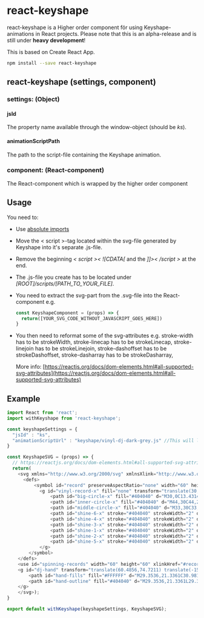 # react-keyshape

react-keyshape is a Higher order component för using Keyshape-animations in React projects. Please note that this is an alpha-release and is still under **heavy development**!

This is based on Create React App.

```sh
npm install --save react-keyshape
```


## react-keyshape (settings, component)
### __settings__: (Object)

#### jsId
The property name available through the window-object (should be *ks*).

#### animationScriptPath
The path to the script-file containing the Keyshape animation.

### __component__: (React-component)
The React-component which is wrapped by the higher order component 

Usage
-----

You need to:
- Use [absolute imports](https://medium.com/@ktruong008/absolute-imports-with-create-react-app-4338fbca7e3d)
- Move the < script >-tag located within the svg-file generated by Keyshape into it's separate .js-file. 
- Remove the beginning *< script >< ![CDATA[* and the *]]>< /script >* at the end. 
- The .js-file you create has to be located under *[ROOT]/scripts/[PATH_TO_YOUR_FILE]*.

- You need to extract the svg-part from the .svg-file into the React-component e.g.
  ```js
  const KeyshapeComponent = (props) => {
    return([YOUR_SVG_CODE_WITHOUT_JAVASCRIPT_GOES_HERE])
  }
  ```

- You then need to reformat some of the svg-attributes e.g.
  stroke-width has to be strokeWidth,
  stroke-linecap has to be strokeLinecap,
  stroke-linejoin has to be strokeLinejoin,
  stroke-dashoffset has to be strokeDashoffset,
  stroke-dasharray has to be strokeDasharray,
    
  More info: 
  [https://reactjs.org/docs/dom-elements.html#all-supported-svg-attributes](https://reactjs.org/docs/dom-elements.html#all-supported-svg-attributes)

Example
-------

```js
import React from 'react';
import withKeyshape from 'react-keyshape';

const keyshapeSettings = {
  "jsId" : "ks",
  "animationScriptUrl" : "keyshape/vinyl-dj-dark-grey.js" //This will look for [ROOT]/scripts/keyshape/vinyl-dj-dark-grey.js
}

const KeyshapeSVG = (props) => {
  // https://reactjs.org/docs/dom-elements.html#all-supported-svg-attributes
  return(
    <svg xmlns="http://www.w3.org/2000/svg" xmlnsXlink="http://www.w3.org/1999/xlink" width="80" height="80" viewBox="0 0 80 80">
      <defs>
          <symbol id="record" preserveAspectRatio="none" width="60" height="60" viewBox="0 0 60 60" overflow="visible">
            <g id="vinyl-record-x" fill="none" transform="translate(30,30) rotate(360) translate(-30,-30)">
                <path id="big-circle-x" fill="#404040" d="M30,0C13.4314,0,0,13.4314,0,30C0.01875,46.5607,13.4393,59.9812,30,60C46.5686,60,60,46.5686,60,30C60,13.4314,46.5686,0,30,0zM30,58C14.5361,58,2.00004,45.4639,2.00004,30C2.01738,14.5432,14.5432,2.01738,30,2.00004C45.4639,2.00004,58,14.5361,58,30C58,45.4639,45.4639,58,30,58z" transform="translate(30,30) translate(-30,-30)"/>
                <path id="inner-circle-x" fill="#404040" d="M44,30C44,22.268,37.732,16,30,16C22.2716,16.0086,16.0086,22.2716,16,30C16,37.732,22.268,44,30,44C37.732,44,44,37.732,44,30zM18,30C18,23.3726,23.3726,18,30,18C36.6244,18.0074,41.9926,23.3756,42,30C42,36.6274,36.6274,42,30,42C23.3726,42,18,36.6274,18,30z" transform="translate(30,30) translate(-30,-30)"/>
                <path id="middle-circle-x" fill="#404040" d="M33,30C33,28.3432,31.6568,27,30,27C28.3439,27.0018,27.0018,28.3439,27,30C27,31.6568,28.3431,33,30,33C31.6569,33,33,31.6568,33,30zM29,30C29,29.4477,29.4477,29,30,29C30.5521,29.0006,30.9995,29.4479,31,30C31,30.5523,30.5523,31,30,31C29.4477,31,29,30.5523,29,30z" transform="translate(30,30) translate(-30,-30)"/>
                <path id="shine-6-x" stroke="#404040" strokeWidth="2" d="M55,30L55,30C54.9846,43.8003,43.8002,54.9846,29.9989,54.9999L30,55L30,55C43.8011,54.9843,54.9843,43.8011,55,30.0011L55,30Z" strokeLinecap="round" strokeLinejoin="round" strokeDasharray="79 79" strokeDashoffset="79"/>
                <path id="shine-4-x" stroke="#404040" strokeWidth="2" d="M45.4974,37.0001L45.4972,36.9999L45.4972,36.9996C43.7916,40.7704,40.7709,43.791,37.0001,45.4966L37,45.4967L37,45.4965L37.0001,45.4966C40.7708,43.7913,43.7915,40.771,45.4974,37.0001z" strokeLinecap="round" strokeLinejoin="round" strokeDasharray="25 25" strokeDashoffset="25"/>
                <path id="shine-3-x" stroke="#404040" strokeWidth="2" d="M29.9989,5C16.1989,5.01575,5.01575,16.1989,5,29.9989L4.99992,30L4.99996,30C5.0154,16.1997,16.1998,5.0154,30.0011,5.00008L30,5.00004L30,5L29.9989,5Z" strokeLinecap="round" strokeLinejoin="round" strokeDasharray="79 79" strokeDashoffset="79"/>
                <path id="shine-1-x" stroke="#404040" strokeWidth="2" d="M23,14.5033L23.0001,14.5033L23,14.5033C23,14.5033,23,14.5033,23,14.5034L23,14.5033ZM23,14.5034C23,14.5034,23,14.5034,23,14.5034L22.9999,14.5034C19.2292,16.2087,16.2085,19.229,14.5026,22.9998L14.5026,23.0002L14.5026,23.0002L14.5028,23.0004C16.2084,19.2296,19.2291,16.209,22.9999,14.5034L23,14.5033L23,14.5034Z" strokeLinecap="round" strokeLinejoin="round" strokeDasharray="25 25" strokeDashoffset="25"/>
                <path id="shine-2-x" stroke="#404040" strokeWidth="2" d="M25.5507,9.01385C17.1913,10.6996,10.6616,17.2463,9.00032,25.615C8.99927,25.6204,8.99936,25.6203,8.99945,25.6203C8.99996,25.6203,8.9988,25.6202,8.99719,25.6199C8.99961,25.6203,8.99975,25.6204,8.99982,25.6205L8.99999,25.6213C10.6603,17.2539,17.19,10.7041,25.5507,9.01385zM25.6188,9.00019C25.6206,8.99985,25.6223,8.99951,25.624,8.99916C25.6189,9.00017,25.6188,9.00015,25.6188,9.00019zM25.5507,9.01385C25.5734,9.00926,25.5961,9.00471,25.6188,9.00019C25.6188,9.00027,25.6189,9.00024,25.6188,9.00024L25.6136,9.00127C25.5926,9.00544,25.5716,9.00963,25.5507,9.01385z" strokeLinecap="round" strokeLinejoin="round" strokeDasharray="50 50" strokeDashoffset="50"/>
                <path id="shine-5-x" stroke="#404040" strokeWidth="2" d="M25.5507,9.01385C17.1913,10.6996,10.6616,17.2463,9.00032,25.615C8.99927,25.6204,8.99936,25.6203,8.99945,25.6203C8.99996,25.6203,8.9988,25.6202,8.99719,25.6199C8.99961,25.6203,8.99975,25.6204,8.99982,25.6205L8.99999,25.6213C10.6603,17.2539,17.19,10.7041,25.5507,9.01385zM25.6188,9.00019C25.6206,8.99985,25.6223,8.99951,25.624,8.99916C25.6189,9.00017,25.6188,9.00015,25.6188,9.00019zM25.5507,9.01385C25.5734,9.00926,25.5961,9.00471,25.6188,9.00019C25.6188,9.00027,25.6189,9.00024,25.6188,9.00024L25.6136,9.00127C25.5926,9.00544,25.5716,9.00963,25.5507,9.01385z" strokeLinecap="round" strokeLinejoin="round" strokeDasharray="50 50" strokeDashoffset="50" transform="translate(43.0811,42.6889) rotate(-180) translate(-17.3106,-17.3102)"/>
            </g>
        </symbol>
    </defs>
    <use id="spinning-records" width="60" height="60" xlinkHref="#record" transform="translate(40,40) rotate(360) translate(-30,-30)"/>
    <g id="dj-hand" transform="translate(60.4856,74.7211) translate(-15.4856,-45.7211)">
        <path id="hand-fills" fill="#FFFFFF" d="M29.3536,21.3361C30.9814,22.3736,31.4604,24.5339,30.4239,26.1622L20.4122,41.8311C18.764,44.425,15.9014,45.993,12.8282,45.9854L9.00002,45.9854C4.03174,45.98,0.00541556,41.9537,2.49226e-05,36.9854L2.49226e-05,11.0255C-0.00349071,10.0962,0.365064,9.20402,1.02342,8.54801C1.68225,7.89469,2.57206,7.52742,3.49995,7.52555C4.02014,7.52836,4.53307,7.64906,4.99995,7.87852L4.99995,7.2716C4.99842,5.33555,6.56393,3.76336,8.49999,3.75691C9.02018,3.75973,9.53299,3.88031,9.99999,4.10941L9.99999,3.50004C9.99999,1.56703,11.567,0,13.5,0C15.433,0,17.0001,1.56703,17.0001,3.50004L17.0001,4.10402C17.4675,3.87668,17.9802,3.75738,18.5001,3.75492C20.4321,3.75727,21.9978,5.32289,22.0001,7.25496L22.0001,26.3413L24.5176,22.3977C25.0181,21.6156,25.8083,21.0639,26.7149,20.8635C27.6222,20.6577,28.5742,20.8282,29.3536,21.3361z"/>
        <path id="hand-outline" fill="#404040" d="M29.3536,21.3361L29.3536,21.3361C28.5742,20.8282,27.6222,20.6577,26.7149,20.8635C25.8083,21.0639,25.0181,21.6156,24.5176,22.3977L22.0001,26.3413L22.0001,7.25496C21.9978,5.32289,20.4321,3.75727,18.5001,3.75492C17.9802,3.75738,17.4675,3.87668,17.0001,4.10402L17.0001,3.50004C17.0001,1.56703,15.433,0,13.5,0C11.567,0,9.99999,1.56703,9.99999,3.50004L9.99999,4.10941C9.53299,3.88031,9.02018,3.75973,8.49999,3.75691C6.56393,3.76336,4.99842,5.33555,4.99995,7.2716L4.99995,7.87852C4.53307,7.64906,4.02014,7.52836,3.49995,7.52555C2.57206,7.52742,1.68225,7.89469,1.02342,8.54801C0.365064,9.20402,-0.00349071,10.0962,2.49226e-05,11.0255L2.49226e-05,36.9854C0.00541556,41.9537,4.03174,45.98,9.00002,45.9854L12.8282,45.9854C15.9014,45.993,18.764,44.425,20.4122,41.8311L30.4239,26.1622C31.4604,24.5339,30.9814,22.3736,29.3536,21.3361zM28.7374,25.087L28.7374,25.087L18.7266,40.7551C17.4442,42.7719,15.2181,43.9911,12.8282,43.9855L9.00002,43.9855C5.136,43.9808,2.00475,40.8496,2.00006,36.9855L2.00006,11.0255C1.99795,10.6273,2.1551,10.2446,2.43659,9.96293C2.86924,9.5325,3.51917,9.40641,4.08143,9.64371C4.6437,9.88102,5.00663,10.4346,5.00006,11.0449L5.00006,21.1007C5.00006,21.653,5.44784,22.1006,6.00002,22.1006C6.55233,22.1006,6.99999,21.653,6.99999,21.1007L6.99999,7.2716C6.99483,6.7323,7.27948,6.23156,7.74577,5.96039C8.21206,5.68922,8.78792,5.68922,9.2542,5.96039C9.72049,6.23156,10.0053,6.73219,9.99999,7.2716L9.99999,21.1007C9.99999,21.653,10.4476,22.1006,10.9999,22.1006C11.5523,22.1006,11.9999,21.653,11.9999,21.1007L11.9999,3.50016C11.9948,2.96086,12.2794,2.46012,12.7457,2.18895C13.212,1.91777,13.7878,1.91777,14.2541,2.18895C14.7204,2.46012,15.0052,2.96074,14.9999,3.50016L14.9999,21.0997C14.9999,21.652,15.4476,22.0997,15.9999,22.0997C16.5522,22.0997,16.9998,21.6519,16.9998,21.0997L16.9998,7.27547C16.9994,6.87035,17.1594,6.48164,17.4451,6.19441C17.7226,5.91117,18.1033,5.7525,18.4998,5.75496C19.3279,5.7559,19.9989,6.42691,19.9998,7.25496L19.9998,29.7656C20.0049,29.8003,20.0118,29.8346,20.0206,29.8686C20.027,29.9361,20.0404,30.0027,20.0606,30.0674C20.1192,30.2535,20.2334,30.4173,20.3876,30.5368C20.415,30.5589,20.4315,30.5891,20.4618,30.6083C20.4852,30.6232,20.5123,30.6244,20.5364,30.6371C20.6562,30.6956,20.785,30.7335,20.9174,30.7489C20.946,30.7514,20.9706,30.7656,20.9999,30.7656C21.0354,30.7605,21.0706,30.7534,21.1051,30.7444C21.1709,30.7379,21.2358,30.7249,21.2989,30.7054C21.4183,30.6666,21.5295,30.6061,21.6269,30.527C21.6803,30.4825,21.7289,30.4322,21.7716,30.3772C21.7933,30.3502,21.8234,30.3338,21.8426,30.3038L26.2,23.4785C26.6456,22.7816,27.571,22.5762,28.2696,23.0191C28.9683,23.4621,29.1777,24.3866,28.7374,25.087z"/>
    </g>
    </svg>);
}

export default withKeyshape(keyshapeSettings, KeyshapeSVG);
```
